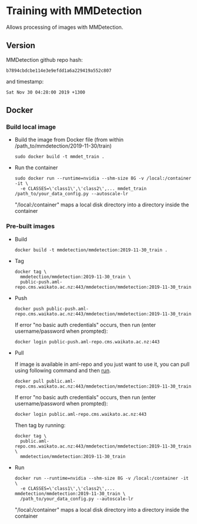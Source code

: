 # Training with MMDetection

Allows processing of images with MMDetection.

## Version

MMDetection github repo hash:

```
b7894cbdcbe114e3e9efdd1a6a229419a552c807
```

and timestamp:

```
Sat Nov 30 04:28:00 2019 +1300
```

## Docker

### Build local image

* Build the image from Docker file (from within /path_to/mmdetection/2019-11-30/train)

  ```commandline
  sudo docker build -t mmdet_train .
  ```
  
* Run the container

  ```commandline
  sudo docker run --runtime=nvidia --shm-size 8G -v /local:/container -it \
    -e CLASSES=\'class1\',\'class2\',... mmdet_train /path_to/your_data_config.py --autoscale-lr
  ```
  "/local:/container" maps a local disk directory into a directory inside the container


### Pre-built images

* Build

  ```commandline
  docker build -t mmdetection/mmdetection:2019-11-30_train .
  ```
  
* Tag

  ```commandline
  docker tag \
    mmdetection/mmdetection:2019-11-30_train \
    public-push.aml-repo.cms.waikato.ac.nz:443/mmdetection/mmdetection:2019-11-30_train
  ```
  
* Push

  ```commandline
  docker push public-push.aml-repo.cms.waikato.ac.nz:443/mmdetection/mmdetection:2019-11-30_train
  ```
  If error "no basic auth credentials" occurs, then run (enter username/password when prompted):
  
  ```commandline
  docker login public-push.aml-repo.cms.waikato.ac.nz:443
  ```
  
* Pull

  If image is available in aml-repo and you just want to use it, you can pull using following command and then [run](#run).

  ```commandline
  docker pull public.aml-repo.cms.waikato.ac.nz:443/mmdetection/mmdetection:2019-11-30_train
  ```
  If error "no basic auth credentials" occurs, then run (enter username/password when prompted):
  
  ```commandline
  docker login public.aml-repo.cms.waikato.ac.nz:443
  ```
  Then tag by running:
  
  ```commandline
  docker tag \
    public.aml-repo.cms.waikato.ac.nz:443/mmdetection/mmdetection:2019-11-30_train \
    mmdetection/mmdetection:2019-11-30_train
  ```

* <a name="run">Run</a>

  ```commandline
  docker run --runtime=nvidia --shm-size 8G -v /local:/container -it \
    -e CLASSES=\'class1\',\'class2\',... mmdetection/mmdetection:2019-11-30_train \
    /path_to/your_data_config.py --autoscale-lr
  ```
  "/local:/container" maps a local disk directory into a directory inside the container

